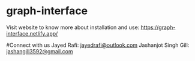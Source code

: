 # graph-interface
Visit website to know more about installation and use: https://graph-interface.netlify.app/

#Connect with us
Jayed Rafi: jayedrafi@outlook.com
Jashanjot Singh Gill: jashangill3592@gmail.com
